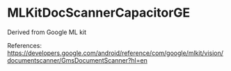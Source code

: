 # MLKitDocScannerCapacitorGE
Derived from Google ML kit

References: https://developers.google.com/android/reference/com/google/mlkit/vision/documentscanner/GmsDocumentScanner?hl=en


